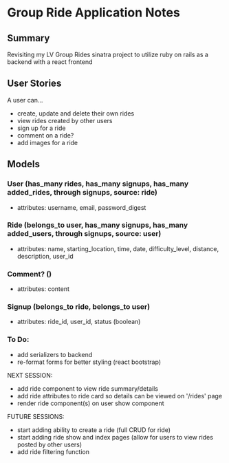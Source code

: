 # Group Ride Application Notes
## Summary
Revisiting my LV Group Rides sinatra project to utilize ruby on rails as a backend with a react frontend 

## User Stories
A user can...
- create, update and delete their own rides
- view rides created by other users
- sign up for a ride 
- comment on a ride?
- add images for a ride

## Models 
### User (has_many rides, has_many signups, has_many added_rides, through signups, source: ride)
- attributes: username, email, password_digest
### Ride (belongs_to user, has_many signups, has_many added_users, through signups, source: user)
- attributes: name, starting_location, time, date, difficulty_level, distance, description, user_id
### Comment? ()
- attributes: content
### Signup (belongs_to ride, belongs_to user)
- attributes: ride_id, user_id, status (boolean)

### To Do:
- add serializers to backend 
- re-format forms for better styling (react bootstrap)

NEXT SESSION:
- add ride component to view ride summary/details
- add ride attributes to ride card so details can be viewed on '/rides' page
- render ride component(s) on user show component

FUTURE SESSIONS:
- start adding ability to create a ride (full CRUD for ride)
- start adding ride show and index pages (allow for users to view rides posted by other users)
- add ride filtering function 


